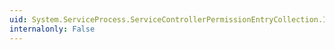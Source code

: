 ```yaml
---
uid: System.ServiceProcess.ServiceControllerPermissionEntryCollection.IndexOf(System.ServiceProcess.ServiceControllerPermissionEntry)
internalonly: False
---
```

